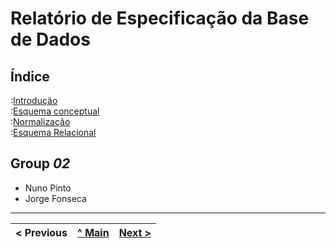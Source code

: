# Relatório de Especificação da Base de Dados

## Índice

:[Introdução](rebd01.md)  
:[Esquema conceptual](rebd02.md)  
:[Normalização](rebd03.md)  
:[Esquema Relacional](rebd04.md)  
 

## Group _02_

* Nuno Pinto
* Jorge Fonseca

---
< Previous | [^ Main](/../../) | [Next >](rebd01.md)
:--- | :---: | ---: 
